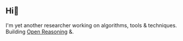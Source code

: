 ## Hi👋

I'm yet another researcher working on algorithms, tools & techniques. Building [Open Reasoning](x.com/open-reasoning) &.
